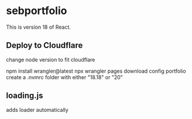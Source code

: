 # sebportfolio

This is version 18 of React.

## Deploy to Cloudflare
change node version to fit cloudflare

npm install wrangler@latest 
npx wrangler pages download config portfolio
create a .nvmrc folder with either "18.18" or "20"

## loading.js 
adds loader automatically